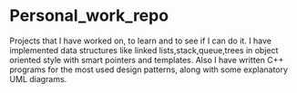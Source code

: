 # Personal_work_repo
Projects that I have worked on, to learn and to see if I can do it.
I have implemented data structures like linked lists,stack,queue,trees in object oriented style with smart pointers and templates.
Also I have written C++ programs for the most used design patterns, along with some explanatory UML diagrams. 
